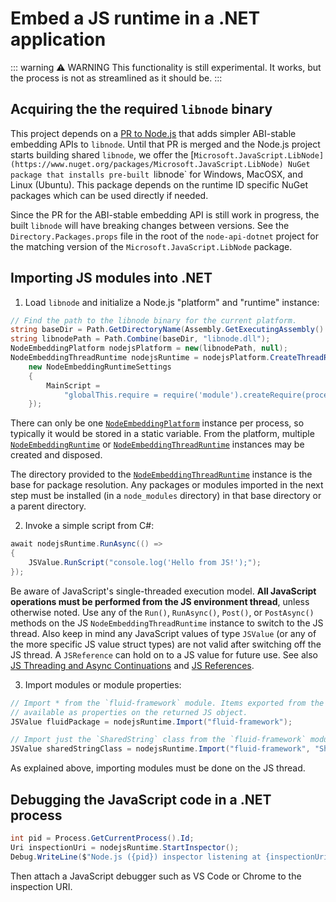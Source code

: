 # Embed a JS runtime in a .NET application

::: warning :warning: WARNING
This functionality is still experimental. It works, but the process is not as streamlined as it
should be.
:::

## Acquiring the the required `libnode` binary
This project depends on a [PR to Node.js](https://github.com/nodejs/node/pull/54660) that adds
simpler ABI-stable embedding APIs to `libnode`. Until that PR is merged and the Node.js project
starts building shared `libnode`, we offer the
[`Microsoft.JavaScript.LibNode](https://www.nuget.org/packages/Microsoft.JavaScript.LibNode) NuGet
package that installs pre-built `libnode` for Windows, MacOSX, and Linux (Ubuntu). This package
depends on the runtime ID specific NuGet packages which can be used directly if needed.

Since the PR for the ABI-stable embedding API is still work in progress, the built `libnode`
will have breaking changes between versions. See the `Directory.Packages.props` file in the
root of the `node-api-dotnet` project for the matching version of the `Microsoft.JavaScript.LibNode`
package.

## Importing JS modules into .NET

1. Load `libnode` and initialize a Node.js "platform" and "runtime" instance:
```C#
// Find the path to the libnode binary for the current platform.
string baseDir = Path.GetDirectoryName(Assembly.GetExecutingAssembly().Location)!;
string libnodePath = Path.Combine(baseDir, "libnode.dll");
NodeEmbeddingPlatform nodejsPlatform = new(libnodePath, null);
NodeEmbeddingThreadRuntime nodejsRuntime = nodejsPlatform.CreateThreadRuntime(baseDir,
    new NodeEmbeddingRuntimeSettings
    {
        MainScript =
            "globalThis.require = require('module').createRequire(process.execPath);\n"
    });
```

There can only be one
[`NodeEmbeddingPlatform`](../reference/dotnet/Microsoft.JavaScript.NodeApi.Runtime/NodeEmbeddingPlatform)
instance per process, so typically it would be stored in a static variable. From the platform,
multiple
[`NodeEmbeddingRuntime`](../reference/dotnet/Microsoft.JavaScript.NodeApi.Runtime/NodeEmbeddingRuntime)
or
[`NodeEmbeddingThreadRuntime`](../reference/dotnet/Microsoft.JavaScript.NodeApi.Runtime/NodeEmbeddingThreadRuntime)
instances may be created and disposed.

The directory provided to the
[`NodeEmbeddingThreadRuntime`](../reference/dotnet/Microsoft.JavaScript.NodeApi.Runtime/NodeEmbeddingThreadRuntime)
instance is the base for package resolution. Any packages or modules imported in the next step must
be installed (in a `node_modules` directory) in that base directory or a parent directory.

2. Invoke a simple script from C#:
```C#
await nodejsRuntime.RunAsync(() =>
{
    JSValue.RunScript("console.log('Hello from JS!');");
});
```

Be aware of JavaScript's single-threaded execution model. **All JavaScript operations must be
performed from the JS environment thread**, unless otherwise noted. Use any of the `Run()`,
`RunAsync()`, `Post()`, or `PostAsync()` methods on the JS `NodeEmbeddingThreadRuntime` instance
to switch to the JS thread. Also keep in mind any JavaScript values of type `JSValue` (or any of
the more specific JS value struct types) are not valid after switching off the JS thread.
A `JSReference` can hold on to a JS value for future use. See also
[JS Threading and Async Continuations](../features/js-threading-async) and
[JS References](../features/js-references).

3. Import modules or module properties:
```C#
// Import * from the `fluid-framework` module. Items exported from the module will be
// available as properties on the returned JS object.
JSValue fluidPackage = nodejsRuntime.Import("fluid-framework");

// Import just the `SharedString` class from the `fluid-framework` module.
JSValue sharedStringClass = nodejsRuntime.Import("fluid-framework", "SharedString");
```
As explained above, importing modules must be done on the JS thread.

## Debugging the JavaScript code in a .NET process
```C#
int pid = Process.GetCurrentProcess().Id;
Uri inspectionUri = nodejsRuntime.StartInspector();
Debug.WriteLine($"Node.js ({pid}) inspector listening at {inspectionUri}");
```
Then attach a JavaScript debugger such as VS Code or Chrome to the inspection URI.
